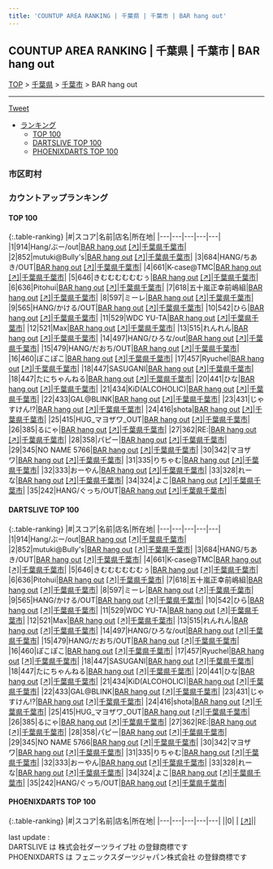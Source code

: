 ```yaml
---
title: 'COUNTUP AREA RANKING | 千葉県 | 千葉市 | BAR hang out'
---
```

## COUNTUP AREA RANKING | 千葉県 | 千葉市 | BAR hang out

[TOP](/darts/rank/) > [千葉県](/darts/rank/千葉県/) > [千葉市](/darts/rank/千葉県/千葉市/) > BAR hang out

___

<a href="https://twitter.com/share?ref_src=twsrc%5Etfw" data-text="COUNTUP AREA RANKING | 千葉県千葉市BAR hang out" class="twitter-share-button" data-hashtags="DARTSLIVE,PHOENIXDARTS,darts,ダーツ" data-show-count="false">Tweet</a>

* [ランキング](#カウントアップランキング)
    * [TOP 100](#top-100)
    * [DARTSLIVE TOP 100](#dartslive-top-100)
    * [PHOENIXDARTS TOP 100](#phoenixdarts-top-100)

### 市区町村

<ul>

</ul>

### カウントアップランキング

#### TOP 100



{:.table-ranking}
|#|スコア|名前|店名|所在地|
|---|---|---|---|---|
|1|914|<span class="rank-name-dl">Hang/ぶー/out</span>|<a href="/darts/rank/shops/7c14e68f7c976fb128032249b44395af.html">BAR hang out</a> <a href="https://search.dartslive.com/jp/shop/7c14e68f7c976fb128032249b44395af">[↗]</a>|<a href="/darts/rank/千葉県/千葉市">千葉県千葉市</a>|
|2|852|<span class="rank-name-dl">mutuki@Bully&#x27;s</span>|<a href="/darts/rank/shops/7c14e68f7c976fb128032249b44395af.html">BAR hang out</a> <a href="https://search.dartslive.com/jp/shop/7c14e68f7c976fb128032249b44395af">[↗]</a>|<a href="/darts/rank/千葉県/千葉市">千葉県千葉市</a>|
|3|684|<span class="rank-name-dl">HANG/ちあき/OUT</span>|<a href="/darts/rank/shops/7c14e68f7c976fb128032249b44395af.html">BAR hang out</a> <a href="https://search.dartslive.com/jp/shop/7c14e68f7c976fb128032249b44395af">[↗]</a>|<a href="/darts/rank/千葉県/千葉市">千葉県千葉市</a>|
|4|661|<span class="rank-name-dl">K-case@TMC</span>|<a href="/darts/rank/shops/7c14e68f7c976fb128032249b44395af.html">BAR hang out</a> <a href="https://search.dartslive.com/jp/shop/7c14e68f7c976fb128032249b44395af">[↗]</a>|<a href="/darts/rank/千葉県/千葉市">千葉県千葉市</a>|
|5|646|<span class="rank-name-dl">きむむむむむむぅ</span>|<a href="/darts/rank/shops/7c14e68f7c976fb128032249b44395af.html">BAR hang out</a> <a href="https://search.dartslive.com/jp/shop/7c14e68f7c976fb128032249b44395af">[↗]</a>|<a href="/darts/rank/千葉県/千葉市">千葉県千葉市</a>|
|6|636|<span class="rank-name-dl">Pitohui</span>|<a href="/darts/rank/shops/7c14e68f7c976fb128032249b44395af.html">BAR hang out</a> <a href="https://search.dartslive.com/jp/shop/7c14e68f7c976fb128032249b44395af">[↗]</a>|<a href="/darts/rank/千葉県/千葉市">千葉県千葉市</a>|
|7|618|<span class="rank-name-dl">五十嵐正幸前嶋組</span>|<a href="/darts/rank/shops/7c14e68f7c976fb128032249b44395af.html">BAR hang out</a> <a href="https://search.dartslive.com/jp/shop/7c14e68f7c976fb128032249b44395af">[↗]</a>|<a href="/darts/rank/千葉県/千葉市">千葉県千葉市</a>|
|8|597|<span class="rank-name-dl">ミーレ</span>|<a href="/darts/rank/shops/7c14e68f7c976fb128032249b44395af.html">BAR hang out</a> <a href="https://search.dartslive.com/jp/shop/7c14e68f7c976fb128032249b44395af">[↗]</a>|<a href="/darts/rank/千葉県/千葉市">千葉県千葉市</a>|
|9|565|<span class="rank-name-dl">HANG/かける/OUT</span>|<a href="/darts/rank/shops/7c14e68f7c976fb128032249b44395af.html">BAR hang out</a> <a href="https://search.dartslive.com/jp/shop/7c14e68f7c976fb128032249b44395af">[↗]</a>|<a href="/darts/rank/千葉県/千葉市">千葉県千葉市</a>|
|10|542|<span class="rank-name-dl">ひら</span>|<a href="/darts/rank/shops/7c14e68f7c976fb128032249b44395af.html">BAR hang out</a> <a href="https://search.dartslive.com/jp/shop/7c14e68f7c976fb128032249b44395af">[↗]</a>|<a href="/darts/rank/千葉県/千葉市">千葉県千葉市</a>|
|11|529|<span class="rank-name-dl">WDC YU-TA</span>|<a href="/darts/rank/shops/7c14e68f7c976fb128032249b44395af.html">BAR hang out</a> <a href="https://search.dartslive.com/jp/shop/7c14e68f7c976fb128032249b44395af">[↗]</a>|<a href="/darts/rank/千葉県/千葉市">千葉県千葉市</a>|
|12|521|<span class="rank-name-dl">Max</span>|<a href="/darts/rank/shops/7c14e68f7c976fb128032249b44395af.html">BAR hang out</a> <a href="https://search.dartslive.com/jp/shop/7c14e68f7c976fb128032249b44395af">[↗]</a>|<a href="/darts/rank/千葉県/千葉市">千葉県千葉市</a>|
|13|515|<span class="rank-name-dl">れんれん</span>|<a href="/darts/rank/shops/7c14e68f7c976fb128032249b44395af.html">BAR hang out</a> <a href="https://search.dartslive.com/jp/shop/7c14e68f7c976fb128032249b44395af">[↗]</a>|<a href="/darts/rank/千葉県/千葉市">千葉県千葉市</a>|
|14|497|<span class="rank-name-dl">HANG/ひろな/out</span>|<a href="/darts/rank/shops/7c14e68f7c976fb128032249b44395af.html">BAR hang out</a> <a href="https://search.dartslive.com/jp/shop/7c14e68f7c976fb128032249b44395af">[↗]</a>|<a href="/darts/rank/千葉県/千葉市">千葉県千葉市</a>|
|15|479|<span class="rank-name-dl">HANG/だおち/OUT</span>|<a href="/darts/rank/shops/7c14e68f7c976fb128032249b44395af.html">BAR hang out</a> <a href="https://search.dartslive.com/jp/shop/7c14e68f7c976fb128032249b44395af">[↗]</a>|<a href="/darts/rank/千葉県/千葉市">千葉県千葉市</a>|
|16|460|<span class="rank-name-dl">ぽこぽこ</span>|<a href="/darts/rank/shops/7c14e68f7c976fb128032249b44395af.html">BAR hang out</a> <a href="https://search.dartslive.com/jp/shop/7c14e68f7c976fb128032249b44395af">[↗]</a>|<a href="/darts/rank/千葉県/千葉市">千葉県千葉市</a>|
|17|457|<span class="rank-name-dl">Ryuchel</span>|<a href="/darts/rank/shops/7c14e68f7c976fb128032249b44395af.html">BAR hang out</a> <a href="https://search.dartslive.com/jp/shop/7c14e68f7c976fb128032249b44395af">[↗]</a>|<a href="/darts/rank/千葉県/千葉市">千葉県千葉市</a>|
|18|447|<span class="rank-name-dl">SASUGANI</span>|<a href="/darts/rank/shops/7c14e68f7c976fb128032249b44395af.html">BAR hang out</a> <a href="https://search.dartslive.com/jp/shop/7c14e68f7c976fb128032249b44395af">[↗]</a>|<a href="/darts/rank/千葉県/千葉市">千葉県千葉市</a>|
|18|447|<span class="rank-name-dl">たにちゃんねる</span>|<a href="/darts/rank/shops/7c14e68f7c976fb128032249b44395af.html">BAR hang out</a> <a href="https://search.dartslive.com/jp/shop/7c14e68f7c976fb128032249b44395af">[↗]</a>|<a href="/darts/rank/千葉県/千葉市">千葉県千葉市</a>|
|20|441|<span class="rank-name-dl">ひな</span>|<a href="/darts/rank/shops/7c14e68f7c976fb128032249b44395af.html">BAR hang out</a> <a href="https://search.dartslive.com/jp/shop/7c14e68f7c976fb128032249b44395af">[↗]</a>|<a href="/darts/rank/千葉県/千葉市">千葉県千葉市</a>|
|21|434|<span class="rank-name-dl">KiD(ALCOHOLIC)</span>|<a href="/darts/rank/shops/7c14e68f7c976fb128032249b44395af.html">BAR hang out</a> <a href="https://search.dartslive.com/jp/shop/7c14e68f7c976fb128032249b44395af">[↗]</a>|<a href="/darts/rank/千葉県/千葉市">千葉県千葉市</a>|
|22|433|<span class="rank-name-dl">GAL@BLINK</span>|<a href="/darts/rank/shops/7c14e68f7c976fb128032249b44395af.html">BAR hang out</a> <a href="https://search.dartslive.com/jp/shop/7c14e68f7c976fb128032249b44395af">[↗]</a>|<a href="/darts/rank/千葉県/千葉市">千葉県千葉市</a>|
|23|431|<span class="rank-name-dl">じゃすけん⁉︎</span>|<a href="/darts/rank/shops/7c14e68f7c976fb128032249b44395af.html">BAR hang out</a> <a href="https://search.dartslive.com/jp/shop/7c14e68f7c976fb128032249b44395af">[↗]</a>|<a href="/darts/rank/千葉県/千葉市">千葉県千葉市</a>|
|24|416|<span class="rank-name-dl">shota</span>|<a href="/darts/rank/shops/7c14e68f7c976fb128032249b44395af.html">BAR hang out</a> <a href="https://search.dartslive.com/jp/shop/7c14e68f7c976fb128032249b44395af">[↗]</a>|<a href="/darts/rank/千葉県/千葉市">千葉県千葉市</a>|
|25|415|<span class="rank-name-dl">HUG_マヨザワ_OUT</span>|<a href="/darts/rank/shops/7c14e68f7c976fb128032249b44395af.html">BAR hang out</a> <a href="https://search.dartslive.com/jp/shop/7c14e68f7c976fb128032249b44395af">[↗]</a>|<a href="/darts/rank/千葉県/千葉市">千葉県千葉市</a>|
|26|385|<span class="rank-name-dl">るにゃ</span>|<a href="/darts/rank/shops/7c14e68f7c976fb128032249b44395af.html">BAR hang out</a> <a href="https://search.dartslive.com/jp/shop/7c14e68f7c976fb128032249b44395af">[↗]</a>|<a href="/darts/rank/千葉県/千葉市">千葉県千葉市</a>|
|27|362|<span class="rank-name-dl">RE:</span>|<a href="/darts/rank/shops/7c14e68f7c976fb128032249b44395af.html">BAR hang out</a> <a href="https://search.dartslive.com/jp/shop/7c14e68f7c976fb128032249b44395af">[↗]</a>|<a href="/darts/rank/千葉県/千葉市">千葉県千葉市</a>|
|28|358|<span class="rank-name-dl">パピー</span>|<a href="/darts/rank/shops/7c14e68f7c976fb128032249b44395af.html">BAR hang out</a> <a href="https://search.dartslive.com/jp/shop/7c14e68f7c976fb128032249b44395af">[↗]</a>|<a href="/darts/rank/千葉県/千葉市">千葉県千葉市</a>|
|29|345|<span class="rank-name-dl">NO NAME 5766</span>|<a href="/darts/rank/shops/7c14e68f7c976fb128032249b44395af.html">BAR hang out</a> <a href="https://search.dartslive.com/jp/shop/7c14e68f7c976fb128032249b44395af">[↗]</a>|<a href="/darts/rank/千葉県/千葉市">千葉県千葉市</a>|
|30|342|<span class="rank-name-dl">マヨザワ</span>|<a href="/darts/rank/shops/7c14e68f7c976fb128032249b44395af.html">BAR hang out</a> <a href="https://search.dartslive.com/jp/shop/7c14e68f7c976fb128032249b44395af">[↗]</a>|<a href="/darts/rank/千葉県/千葉市">千葉県千葉市</a>|
|31|335|<span class="rank-name-dl">りちゃむ</span>|<a href="/darts/rank/shops/7c14e68f7c976fb128032249b44395af.html">BAR hang out</a> <a href="https://search.dartslive.com/jp/shop/7c14e68f7c976fb128032249b44395af">[↗]</a>|<a href="/darts/rank/千葉県/千葉市">千葉県千葉市</a>|
|32|333|<span class="rank-name-dl">おーやん</span>|<a href="/darts/rank/shops/7c14e68f7c976fb128032249b44395af.html">BAR hang out</a> <a href="https://search.dartslive.com/jp/shop/7c14e68f7c976fb128032249b44395af">[↗]</a>|<a href="/darts/rank/千葉県/千葉市">千葉県千葉市</a>|
|33|328|<span class="rank-name-dl">れーな</span>|<a href="/darts/rank/shops/7c14e68f7c976fb128032249b44395af.html">BAR hang out</a> <a href="https://search.dartslive.com/jp/shop/7c14e68f7c976fb128032249b44395af">[↗]</a>|<a href="/darts/rank/千葉県/千葉市">千葉県千葉市</a>|
|34|324|<span class="rank-name-dl">よこ</span>|<a href="/darts/rank/shops/7c14e68f7c976fb128032249b44395af.html">BAR hang out</a> <a href="https://search.dartslive.com/jp/shop/7c14e68f7c976fb128032249b44395af">[↗]</a>|<a href="/darts/rank/千葉県/千葉市">千葉県千葉市</a>|
|35|242|<span class="rank-name-dl">HANG/ぐっち/OUT</span>|<a href="/darts/rank/shops/7c14e68f7c976fb128032249b44395af.html">BAR hang out</a> <a href="https://search.dartslive.com/jp/shop/7c14e68f7c976fb128032249b44395af">[↗]</a>|<a href="/darts/rank/千葉県/千葉市">千葉県千葉市</a>|


#### DARTSLIVE TOP 100



{:.table-ranking}
|#|スコア|名前|店名|所在地|
|---|---|---|---|---|
|1|914|<span class="rank-name-dl">Hang/ぶー/out</span>|<a href="/darts/rank/shops/7c14e68f7c976fb128032249b44395af.html">BAR hang out</a> <a href="https://search.dartslive.com/jp/shop/7c14e68f7c976fb128032249b44395af">[↗]</a>|<a href="/darts/rank/千葉県/千葉市">千葉県千葉市</a>|
|2|852|<span class="rank-name-dl">mutuki@Bully&#x27;s</span>|<a href="/darts/rank/shops/7c14e68f7c976fb128032249b44395af.html">BAR hang out</a> <a href="https://search.dartslive.com/jp/shop/7c14e68f7c976fb128032249b44395af">[↗]</a>|<a href="/darts/rank/千葉県/千葉市">千葉県千葉市</a>|
|3|684|<span class="rank-name-dl">HANG/ちあき/OUT</span>|<a href="/darts/rank/shops/7c14e68f7c976fb128032249b44395af.html">BAR hang out</a> <a href="https://search.dartslive.com/jp/shop/7c14e68f7c976fb128032249b44395af">[↗]</a>|<a href="/darts/rank/千葉県/千葉市">千葉県千葉市</a>|
|4|661|<span class="rank-name-dl">K-case@TMC</span>|<a href="/darts/rank/shops/7c14e68f7c976fb128032249b44395af.html">BAR hang out</a> <a href="https://search.dartslive.com/jp/shop/7c14e68f7c976fb128032249b44395af">[↗]</a>|<a href="/darts/rank/千葉県/千葉市">千葉県千葉市</a>|
|5|646|<span class="rank-name-dl">きむむむむむむぅ</span>|<a href="/darts/rank/shops/7c14e68f7c976fb128032249b44395af.html">BAR hang out</a> <a href="https://search.dartslive.com/jp/shop/7c14e68f7c976fb128032249b44395af">[↗]</a>|<a href="/darts/rank/千葉県/千葉市">千葉県千葉市</a>|
|6|636|<span class="rank-name-dl">Pitohui</span>|<a href="/darts/rank/shops/7c14e68f7c976fb128032249b44395af.html">BAR hang out</a> <a href="https://search.dartslive.com/jp/shop/7c14e68f7c976fb128032249b44395af">[↗]</a>|<a href="/darts/rank/千葉県/千葉市">千葉県千葉市</a>|
|7|618|<span class="rank-name-dl">五十嵐正幸前嶋組</span>|<a href="/darts/rank/shops/7c14e68f7c976fb128032249b44395af.html">BAR hang out</a> <a href="https://search.dartslive.com/jp/shop/7c14e68f7c976fb128032249b44395af">[↗]</a>|<a href="/darts/rank/千葉県/千葉市">千葉県千葉市</a>|
|8|597|<span class="rank-name-dl">ミーレ</span>|<a href="/darts/rank/shops/7c14e68f7c976fb128032249b44395af.html">BAR hang out</a> <a href="https://search.dartslive.com/jp/shop/7c14e68f7c976fb128032249b44395af">[↗]</a>|<a href="/darts/rank/千葉県/千葉市">千葉県千葉市</a>|
|9|565|<span class="rank-name-dl">HANG/かける/OUT</span>|<a href="/darts/rank/shops/7c14e68f7c976fb128032249b44395af.html">BAR hang out</a> <a href="https://search.dartslive.com/jp/shop/7c14e68f7c976fb128032249b44395af">[↗]</a>|<a href="/darts/rank/千葉県/千葉市">千葉県千葉市</a>|
|10|542|<span class="rank-name-dl">ひら</span>|<a href="/darts/rank/shops/7c14e68f7c976fb128032249b44395af.html">BAR hang out</a> <a href="https://search.dartslive.com/jp/shop/7c14e68f7c976fb128032249b44395af">[↗]</a>|<a href="/darts/rank/千葉県/千葉市">千葉県千葉市</a>|
|11|529|<span class="rank-name-dl">WDC YU-TA</span>|<a href="/darts/rank/shops/7c14e68f7c976fb128032249b44395af.html">BAR hang out</a> <a href="https://search.dartslive.com/jp/shop/7c14e68f7c976fb128032249b44395af">[↗]</a>|<a href="/darts/rank/千葉県/千葉市">千葉県千葉市</a>|
|12|521|<span class="rank-name-dl">Max</span>|<a href="/darts/rank/shops/7c14e68f7c976fb128032249b44395af.html">BAR hang out</a> <a href="https://search.dartslive.com/jp/shop/7c14e68f7c976fb128032249b44395af">[↗]</a>|<a href="/darts/rank/千葉県/千葉市">千葉県千葉市</a>|
|13|515|<span class="rank-name-dl">れんれん</span>|<a href="/darts/rank/shops/7c14e68f7c976fb128032249b44395af.html">BAR hang out</a> <a href="https://search.dartslive.com/jp/shop/7c14e68f7c976fb128032249b44395af">[↗]</a>|<a href="/darts/rank/千葉県/千葉市">千葉県千葉市</a>|
|14|497|<span class="rank-name-dl">HANG/ひろな/out</span>|<a href="/darts/rank/shops/7c14e68f7c976fb128032249b44395af.html">BAR hang out</a> <a href="https://search.dartslive.com/jp/shop/7c14e68f7c976fb128032249b44395af">[↗]</a>|<a href="/darts/rank/千葉県/千葉市">千葉県千葉市</a>|
|15|479|<span class="rank-name-dl">HANG/だおち/OUT</span>|<a href="/darts/rank/shops/7c14e68f7c976fb128032249b44395af.html">BAR hang out</a> <a href="https://search.dartslive.com/jp/shop/7c14e68f7c976fb128032249b44395af">[↗]</a>|<a href="/darts/rank/千葉県/千葉市">千葉県千葉市</a>|
|16|460|<span class="rank-name-dl">ぽこぽこ</span>|<a href="/darts/rank/shops/7c14e68f7c976fb128032249b44395af.html">BAR hang out</a> <a href="https://search.dartslive.com/jp/shop/7c14e68f7c976fb128032249b44395af">[↗]</a>|<a href="/darts/rank/千葉県/千葉市">千葉県千葉市</a>|
|17|457|<span class="rank-name-dl">Ryuchel</span>|<a href="/darts/rank/shops/7c14e68f7c976fb128032249b44395af.html">BAR hang out</a> <a href="https://search.dartslive.com/jp/shop/7c14e68f7c976fb128032249b44395af">[↗]</a>|<a href="/darts/rank/千葉県/千葉市">千葉県千葉市</a>|
|18|447|<span class="rank-name-dl">SASUGANI</span>|<a href="/darts/rank/shops/7c14e68f7c976fb128032249b44395af.html">BAR hang out</a> <a href="https://search.dartslive.com/jp/shop/7c14e68f7c976fb128032249b44395af">[↗]</a>|<a href="/darts/rank/千葉県/千葉市">千葉県千葉市</a>|
|18|447|<span class="rank-name-dl">たにちゃんねる</span>|<a href="/darts/rank/shops/7c14e68f7c976fb128032249b44395af.html">BAR hang out</a> <a href="https://search.dartslive.com/jp/shop/7c14e68f7c976fb128032249b44395af">[↗]</a>|<a href="/darts/rank/千葉県/千葉市">千葉県千葉市</a>|
|20|441|<span class="rank-name-dl">ひな</span>|<a href="/darts/rank/shops/7c14e68f7c976fb128032249b44395af.html">BAR hang out</a> <a href="https://search.dartslive.com/jp/shop/7c14e68f7c976fb128032249b44395af">[↗]</a>|<a href="/darts/rank/千葉県/千葉市">千葉県千葉市</a>|
|21|434|<span class="rank-name-dl">KiD(ALCOHOLIC)</span>|<a href="/darts/rank/shops/7c14e68f7c976fb128032249b44395af.html">BAR hang out</a> <a href="https://search.dartslive.com/jp/shop/7c14e68f7c976fb128032249b44395af">[↗]</a>|<a href="/darts/rank/千葉県/千葉市">千葉県千葉市</a>|
|22|433|<span class="rank-name-dl">GAL@BLINK</span>|<a href="/darts/rank/shops/7c14e68f7c976fb128032249b44395af.html">BAR hang out</a> <a href="https://search.dartslive.com/jp/shop/7c14e68f7c976fb128032249b44395af">[↗]</a>|<a href="/darts/rank/千葉県/千葉市">千葉県千葉市</a>|
|23|431|<span class="rank-name-dl">じゃすけん⁉︎</span>|<a href="/darts/rank/shops/7c14e68f7c976fb128032249b44395af.html">BAR hang out</a> <a href="https://search.dartslive.com/jp/shop/7c14e68f7c976fb128032249b44395af">[↗]</a>|<a href="/darts/rank/千葉県/千葉市">千葉県千葉市</a>|
|24|416|<span class="rank-name-dl">shota</span>|<a href="/darts/rank/shops/7c14e68f7c976fb128032249b44395af.html">BAR hang out</a> <a href="https://search.dartslive.com/jp/shop/7c14e68f7c976fb128032249b44395af">[↗]</a>|<a href="/darts/rank/千葉県/千葉市">千葉県千葉市</a>|
|25|415|<span class="rank-name-dl">HUG_マヨザワ_OUT</span>|<a href="/darts/rank/shops/7c14e68f7c976fb128032249b44395af.html">BAR hang out</a> <a href="https://search.dartslive.com/jp/shop/7c14e68f7c976fb128032249b44395af">[↗]</a>|<a href="/darts/rank/千葉県/千葉市">千葉県千葉市</a>|
|26|385|<span class="rank-name-dl">るにゃ</span>|<a href="/darts/rank/shops/7c14e68f7c976fb128032249b44395af.html">BAR hang out</a> <a href="https://search.dartslive.com/jp/shop/7c14e68f7c976fb128032249b44395af">[↗]</a>|<a href="/darts/rank/千葉県/千葉市">千葉県千葉市</a>|
|27|362|<span class="rank-name-dl">RE:</span>|<a href="/darts/rank/shops/7c14e68f7c976fb128032249b44395af.html">BAR hang out</a> <a href="https://search.dartslive.com/jp/shop/7c14e68f7c976fb128032249b44395af">[↗]</a>|<a href="/darts/rank/千葉県/千葉市">千葉県千葉市</a>|
|28|358|<span class="rank-name-dl">パピー</span>|<a href="/darts/rank/shops/7c14e68f7c976fb128032249b44395af.html">BAR hang out</a> <a href="https://search.dartslive.com/jp/shop/7c14e68f7c976fb128032249b44395af">[↗]</a>|<a href="/darts/rank/千葉県/千葉市">千葉県千葉市</a>|
|29|345|<span class="rank-name-dl">NO NAME 5766</span>|<a href="/darts/rank/shops/7c14e68f7c976fb128032249b44395af.html">BAR hang out</a> <a href="https://search.dartslive.com/jp/shop/7c14e68f7c976fb128032249b44395af">[↗]</a>|<a href="/darts/rank/千葉県/千葉市">千葉県千葉市</a>|
|30|342|<span class="rank-name-dl">マヨザワ</span>|<a href="/darts/rank/shops/7c14e68f7c976fb128032249b44395af.html">BAR hang out</a> <a href="https://search.dartslive.com/jp/shop/7c14e68f7c976fb128032249b44395af">[↗]</a>|<a href="/darts/rank/千葉県/千葉市">千葉県千葉市</a>|
|31|335|<span class="rank-name-dl">りちゃむ</span>|<a href="/darts/rank/shops/7c14e68f7c976fb128032249b44395af.html">BAR hang out</a> <a href="https://search.dartslive.com/jp/shop/7c14e68f7c976fb128032249b44395af">[↗]</a>|<a href="/darts/rank/千葉県/千葉市">千葉県千葉市</a>|
|32|333|<span class="rank-name-dl">おーやん</span>|<a href="/darts/rank/shops/7c14e68f7c976fb128032249b44395af.html">BAR hang out</a> <a href="https://search.dartslive.com/jp/shop/7c14e68f7c976fb128032249b44395af">[↗]</a>|<a href="/darts/rank/千葉県/千葉市">千葉県千葉市</a>|
|33|328|<span class="rank-name-dl">れーな</span>|<a href="/darts/rank/shops/7c14e68f7c976fb128032249b44395af.html">BAR hang out</a> <a href="https://search.dartslive.com/jp/shop/7c14e68f7c976fb128032249b44395af">[↗]</a>|<a href="/darts/rank/千葉県/千葉市">千葉県千葉市</a>|
|34|324|<span class="rank-name-dl">よこ</span>|<a href="/darts/rank/shops/7c14e68f7c976fb128032249b44395af.html">BAR hang out</a> <a href="https://search.dartslive.com/jp/shop/7c14e68f7c976fb128032249b44395af">[↗]</a>|<a href="/darts/rank/千葉県/千葉市">千葉県千葉市</a>|
|35|242|<span class="rank-name-dl">HANG/ぐっち/OUT</span>|<a href="/darts/rank/shops/7c14e68f7c976fb128032249b44395af.html">BAR hang out</a> <a href="https://search.dartslive.com/jp/shop/7c14e68f7c976fb128032249b44395af">[↗]</a>|<a href="/darts/rank/千葉県/千葉市">千葉県千葉市</a>|


#### PHOENIXDARTS TOP 100



{:.table-ranking}
|#|スコア|名前|店名|所在地|
|---|---|---|---|---|
||0|<span class="rank-name-dl"> </span>|<a href="/darts/rank/shops/.html"></a> <a href="">[↗]</a>|<a href="/darts/rank//"></a>|


<div class="footer border-top border-gray-light mt-5 pt-3 text-right text-gray">
    last update : <span style="font-weight: italic" id="foot_last_modified"></span><br />
    DARTSLIVE は 株式会社ダーツライブ社 の登録商標です<br />
    PHOENIXDARTS は フェニックスダーツジャパン株式会社 の登録商標です<br />
</div>

<script src="https://cdnjs.cloudflare.com/ajax/libs/jquery.tablesorter/2.31.3/js/jquery.tablesorter.min.js" integrity="sha512-qzgd5cYSZcosqpzpn7zF2ZId8f/8CHmFKZ8j7mU4OUXTNRd5g+ZHBPsgKEwoqxCtdQvExE5LprwwPAgoicguNg==" crossorigin="anonymous" referrerpolicy="no-referrer"></script>
<link rel="stylesheet" href="https://cdnjs.cloudflare.com/ajax/libs/jquery.tablesorter/2.31.3/css/theme.default.min.css" integrity="sha512-wghhOJkjQX0Lh3NSWvNKeZ0ZpNn+SPVXX1Qyc9OCaogADktxrBiBdKGDoqVUOyhStvMBmJQ8ZdMHiR3wuEq8+w==" crossorigin="anonymous" referrerpolicy="no-referrer" />
<script>
$(function() {
    $(".table-ranking").tablesorter({sortList:[[0, 0]]});
    $("#foot_last_modified").text(formatDate(new Date(document.lastModified), 'yyyy-MM-dd HH:mm:ss'));
});
</script>

<script async src="https://platform.twitter.com/widgets.js" charset="utf-8"></script>